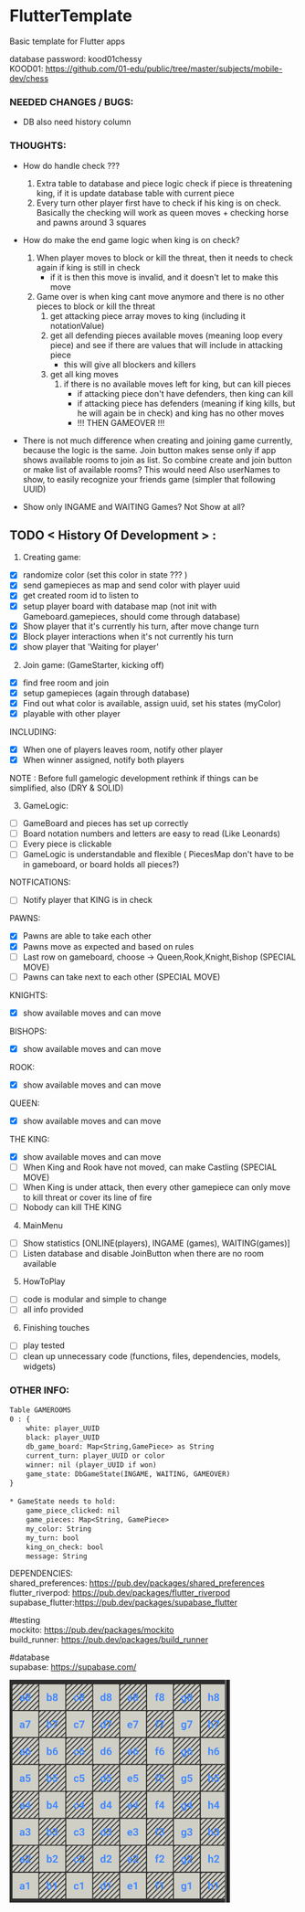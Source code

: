 # FlutterTemplate

Basic template for Flutter apps

database password: kood01chessy <br>
KOOD01: https://github.com/01-edu/public/tree/master/subjects/mobile-dev/chess

### NEEDED CHANGES / BUGS:

* DB also need history column

### THOUGHTS:

* How do handle check ???
    1. Extra table to database and piece logic check if piece is threatening king,
       if it is update database table with current piece
    2. Every turn other player first have to check if his king is on check.
       Basically the checking will work as queen moves + checking horse and pawns around 3 squares

* How do make the end game logic when king is on check?
    1. When player moves to block or kill the threat, then it needs to check again if king is still in check
        * if it is then this move is invalid, and it doesn't let to make this move
    2. Game over is when king cant move anymore and there is no other pieces to block or kill the threat
        1. get attacking piece array moves to king (including it notationValue)
        2. get all defending pieces available moves (meaning loop every piece)
           and see if there are values that will include in attacking piece
            * this will give all blockers and killers
        3. get all king moves
            1. if there is no available moves left for king, but can kill pieces
                * if attacking piece don't have defenders, then king can kill
                * if attacking piece has defenders  (meaning if king kills, but he will again be in check)
                  and king has no other moves
                * !!! THEN GAMEOVER !!!


* There is not much difference when creating and joining game currently, because the logic is the same.
  Join button makes sense only if app shows available rooms to join as list. So combine create and join button
  or make list of available rooms?
  This would need Also userNames to show, to easily recognize your friends game (simpler that following UUID)

* Show only INGAME and WAITING Games? Not Show at all?

## TODO <  History Of Development > :

1. Creating game:

- [x] randomize color (set this color in state ??? )
- [x] send gamepieces as map and send color with player uuid
- [x] get created room id to listen to
- [x] setup player board with database map (not init with Gameboard.gamepieces, should come through database)
- [x] Show player that it's currently his turn, after move change turn
- [x] Block player interactions when it's not currently his turn
- [x] show player that 'Waiting for player'

2. Join game: (GameStarter, kicking off)

- [x] find free room and join
- [x] setup gamepieces (again through database)
- [x] Find out what color is available, assign uuid, set his states (myColor)
- [x] playable with other player

INCLUDING:

- [x] When one of players leaves room, notify other player
- [x] When winner assigned, notify both players

NOTE : Before full gamelogic development rethink if things can be simplified, also (DRY & SOLID)

3. GameLogic:

- [ ] GameBoard and pieces has set up correctly
- [ ] Board notation numbers and letters are easy to read (Like Leonards)
- [ ] Every piece is clickable
- [ ] GameLogic is understandable and flexible ( PiecesMap don't have to be in gameboard, or board holds all pieces?)

NOTFICATIONS:

- [ ] Notify player that KING is in check

PAWNS:

- [x] Pawns are able to take each other
- [x] Pawns move as expected and based on rules
- [ ] Last row on gameboard, choose -> Queen,Rook,Knight,Bishop (SPECIAL MOVE)
- [ ] Pawns can take next to each other (SPECIAL MOVE)

KNIGHTS:

- [x] show available moves and can move

BISHOPS:

- [x] show available moves and can move

ROOK:

- [x] show available moves and can move

QUEEN:

- [x] show available moves and can move

THE KING:

- [x] show available moves and can move
- [ ] When King and Rook have not moved, can make Castling (SPECIAL MOVE)
- [ ] When King is under attack, then every other gamepiece can only move to kill threat or cover its line of fire
- [ ] Nobody can kill THE KING

4. MainMenu

- [ ] Show statistics [ONLINE(players), INGAME (games), WAITING(games)]
- [ ] Listen database and disable JoinButton when there are no room available

5. HowToPlay

- [ ] code is modular and simple to change
- [ ] all info provided

6. Finishing touches

- [ ] play tested
- [ ] clean up unnecessary code (functions, files, dependencies, models, widgets)

### OTHER INFO:

    Table GAMEROOMS
    0 : { 
        white: player_UUID
        black: player_UUID
        db_game_board: Map<String,GamePiece> as String
        current_turn: player_UUID or color 
        winner: nil (player_UUID if won)
        game_state: DbGameState(INGAME, WAITING, GAMEOVER)
    }

    * GameState needs to hold:
        game_piece_clicked: nil
        game_pieces: Map<String, GamePiece>
        my_color: String
        my_turn: bool
        king_on_check: bool
        message: String

DEPENDENCIES:<br>
shared_preferences: https://pub.dev/packages/shared_preferences <br>
flutter_riverpod: https://pub.dev/packages/flutter_riverpod <br>
supabase_flutter:https://pub.dev/packages/supabase_flutter <br>

#testing <br>
mockito: https://pub.dev/packages/mockito  <br>
build_runner: https://pub.dev/packages/build_runner  <br>

#database <br>
supabase: https://supabase.com/ <br>

![img.png](img.png)
